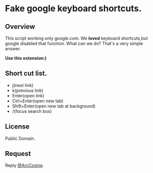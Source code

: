 # Fake google keyboard shortcuts.

## Overview

This script working only google.com.
We **loved** keyboard shortcuts,but google disabled that function.
What can we do?
That's a very simple answer.


**Use this extension:)**


## Short cut list.

- j(next link)
- k(previous link)
- Enter(open link)
- Ctrl+Enter(open new tab)
- Shift+Enter(open new tab at background)
- /(focus search box)


## License

Public Domain.


## Request

Reply [@ArcCosine](https://twitter.com/ArcCosine/).
